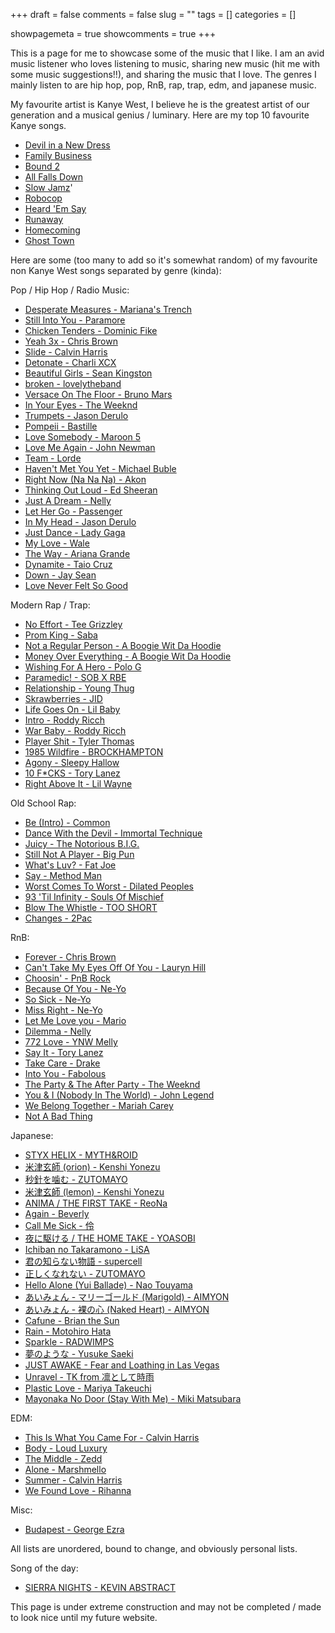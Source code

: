 +++ 
draft = false 
comments = false 
slug = "" 
tags = []
categories = []

showpagemeta = true
showcomments = true
+++

This is a page for me to showcase some of the music that I like. I am an avid music listener who loves listening to music, sharing new music (hit me with some music suggestions!!), and sharing the music that I love. The genres I mainly listen to are hip hop, pop, RnB, rap, trap, edm, and japanese music.

My favourite artist is Kanye West, I believe he is the greatest artist of our generation and a musical genius / luminary. Here are my top 10 favourite Kanye songs.

*   [Devil in a New Dress](https://www.youtube.com/watch?v=sk3rpYkiHe8)
*   [Family Business](https://www.youtube.com/watch?v=JwAjANmjajc)
*   [Bound 2](https://www.youtube.com/watch?v=BBAtAM7vtgc)
*   [All Falls Down](https://www.youtube.com/watch?v=8kyWDhB_QeI)
*   [Slow Jamz](https://www.youtube.com/watch?v=raWSH1KrgFI)'
*   [Robocop](https://www.youtube.com/watch?v=kVl__NgDAdw)
*   [Heard 'Em Say](https://www.youtube.com/watch?v=elVF7oG0pQs)
*   [Runaway](https://www.youtube.com/watch?v=VhEoCOWUtcU)
*   [Homecoming](https://www.youtube.com/watch?v=LQ488QrqGE4)
*   [Ghost Town](https://www.youtube.com/watch?v=qAsHVwl-MU4)  

Here are some (too many to add so it's somewhat random) of my favourite non Kanye West songs separated by genre (kinda):

Pop / Hip Hop / Radio Music:

*   [Desperate Measures - Mariana's Trench](https://www.youtube.com/watch?v=x_QMyMlQiQo)
*   [Still Into You - Paramore](https://www.youtube.com/watch?v=B7Ei5JkZpTE)
*   [Chicken Tenders - Dominic Fike](https://www.youtube.com/watch?v=ELS3sv5g8_k)
*   [Yeah 3x - Chris Brown](https://www.youtube.com/watch?v=3mC2ixOAivA)
*   [Slide - Calvin Harris](https://www.youtube.com/watch?v=8Ee4QjCEHHc)
*   [Detonate - Charli XCX](https://www.youtube.com/watch?v=f-NS9hnmWN4)
*   [Beautiful Girls - Sean Kingston](https://www.youtube.com/watch?v=MrTz5xjmso4)
*   [broken - lovelytheband](https://www.youtube.com/watch?v=_yX_z1j6yzs)
*   [Versace On The Floor - Bruno Mars](https://www.youtube.com/watch?v=L9GR5l1uGrY)
*   [In Your Eyes - The Weeknd](https://www.youtube.com/watch?v=E3QiD99jPAg)
*   [Trumpets - Jason Derulo](https://www.youtube.com/watch?v=SnZ-YUpEWOY)
*   [Pompeii - Bastille](https://www.youtube.com/watch?v=m326LNIRB3k)
*   [Love Somebody - Maroon 5](https://www.youtube.com/watch?v=Y_CNyI1ABmk)
*   [Love Me Again - John Newman](https://www.youtube.com/watch?v=CfihYWRWRTQ)
*   [Team - Lorde](https://www.youtube.com/watch?v=biUnzjsuehA)
*   [Haven't Met You Yet - Michael Buble](https://www.youtube.com/watch?v=oBpvsSeBh54)
*   [Right Now (Na Na Na) - Akon](https://www.youtube.com/watch?v=XB-jrLnb8J4)
*   [Thinking Out Loud - Ed Sheeran](https://www.youtube.com/watch?v=hTbeVXuWyaU)
*   [Just A Dream - Nelly](https://www.youtube.com/watch?v=N6O2ncUKvlg)
*   [Let Her Go - Passenger](https://www.youtube.com/watch?v=RBumgq5yVrA)
*   [In My Head - Jason Derulo](https://www.youtube.com/watch?v=BOYOW1s97mE)
*   [Just Dance - Lady Gaga](https://www.youtube.com/watch?v=mu3gWaOON1w)
*   [My Love - Wale](https://www.youtube.com/watch?v=PPLQKpvTba8)
*   [The Way - Ariana Grande](https://www.youtube.com/watch?v=_sV0S8qWSy0)
*   [Dynamite - Taio Cruz](https://www.youtube.com/watch?v=kJNyjdpT1vo)
*   [Down - Jay Sean](https://www.youtube.com/watch?v=ehZECQUvMhE)
*   [Love Never Felt So Good](https://www.youtube.com/watch?v=Y8ygKnBtKAk)

Modern Rap / Trap:

*   [No Effort - Tee Grizzley](https://www.youtube.com/watch?v=wMbvF_ZKJFo)
*   [Prom King - Saba](https://www.youtube.com/watch?v=_6ZsSWlcEDo)
*   [Not a Regular Person - A Boogie Wit Da Hoodie](https://www.youtube.com/watch?v=dqtBHdFePhs)
*   [Money Over Everything - A Boogie Wit Da Hoodie](https://www.youtube.com/watch?v=AebWc48zOxg)
*   [Wishing For A Hero - Polo G](https://www.youtube.com/watch?v=14AYq_rBJUg)
*   [Paramedic! - SOB X RBE](https://www.youtube.com/watch?v=XT_mpy00ZiA)
*   [Relationship - Young Thug](https://www.youtube.com/watch?v=_DIAUbQH9Ao)
*   [Skrawberries - JID](https://www.youtube.com/watch?v=NH1wkRWdqSk)
*   [Life Goes On - Lil Baby](https://www.youtube.com/watch?v=o-uWRhi2ngE)
*   [Intro - Roddy Ricch](https://www.youtube.com/watch?v=bnfvsJT2WV0)
*   [War Baby - Roddy Ricch](https://www.youtube.com/watch?v=YK9UDVBqIBs)
*   [Player Shit - Tyler Thomas](https://www.youtube.com/watch?v=hAhVjRBtxh4)
*   [1985 Wildfire - BROCKHAMPTON](https://www.youtube.com/watch?v=dwk0juwZJk8)
*   [Agony - Sleepy Hallow](https://www.youtube.com/watch?v=fXxlUBbnAbI)
*   [10 F*CKS - Tory Lanez](https://www.youtube.com/watch?v=yh8ATN21SSo)
*   [Right Above It - Lil Wayne](https://www.youtube.com/watch?v=fPqCAo799Ac)


Old School Rap:

*   [Be (Intro) - Common](https://www.youtube.com/watch?v=hJwAkpfcEj4)
*   [Dance With the Devil - Immortal Technique](https://www.youtube.com/watch?v=k8yKTuvRmPE)
*   [Juicy - The Notorious B.I.G.](https://www.youtube.com/watch?v=7Y8VPQcPHhY)
*   [Still Not A Player - Big Pun](https://www.youtube.com/watch?v=BH10tiCbEB4)
*   [What's Luv? - Fat Joe](https://www.youtube.com/watch?v=S6GVu0W_--I)
*   [Say - Method Man](https://www.youtube.com/watch?v=Ol8FEugOMoc)
*   [Worst Comes To Worst - Dilated Peoples](https://www.youtube.com/watch?v=sevZEOUXpw4)
*   [93 'Til Infinity - Souls Of Mischief](https://www.youtube.com/watch?v=fXJc2NYwHjw)
*   [Blow The Whistle - TOO SHORT](https://www.youtube.com/watch?v=CBJtzEKetBM)
*   [Changes - 2Pac](https://www.youtube.com/watch?v=eXvBjCO19QY)

RnB:

*   [Forever - Chris Brown](https://www.youtube.com/watch?v=5sMKX22BHeE)
*   [Can't Take My Eyes Off Of You - Lauryn Hill](https://www.youtube.com/watch?v=wVzvXW9bo5U)
*   [Choosin' - PnB Rock](https://www.youtube.com/watch?v=Fr5B4nkLTQc)
*   [Because Of You - Ne-Yo](https://www.youtube.com/watch?v=atz_aZA3rf0)
*   [So Sick - Ne-Yo](https://www.youtube.com/watch?v=mqvvaOQWsBM)
*   [Miss Right - Ne-Yo](https://www.youtube.com/watch?v=W3INgGDP44E)
*   [Let Me Love you - Mario](https://www.youtube.com/watch?v=H64QG4UsrGI)
*   [Dilemma - Nelly](https://www.youtube.com/watch?v=WwJm5hnWv6E)
*   [772 Love - YNW Melly](https://www.youtube.com/watch?v=MCwlA7lsv8I)
*   [Say It - Tory Lanez](https://www.youtube.com/watch?v=MJZ-HAJDONw)
*   [Take Care - Drake](https://www.youtube.com/watch?v=LQ1cE0rt0cY)
*   [Into You - Fabolous](https://www.youtube.com/watch?v=NHPpA73JkuQ)
*   [The Party & The After Party - The Weeknd](https://www.youtube.com/watch?v=BgbkezO-lWY)
*   [You & I (Nobody In The World) - John Legend](https://www.youtube.com/watch?v=J5TMPEfH2eg)
*   [We Belong Together - Mariah Carey](https://www.youtube.com/watch?v=0habxsuXW4g)
*   [Not A Bad Thing](https://www.youtube.com/watch?v=Y8ygKnBtKAk)

Japanese:

*   [STYX HELIX - MYTH&ROID](https://www.youtube.com/watch?v=tIhL2KHVdgE)
*   [米津玄師 (orion) - Kenshi Yonezu](https://www.youtube.com/watch?v=lzAyrgSqeeE)
*   [秒針を噛む - ZUTOMAYO](https://www.youtube.com/watch?v=GJI4Gv7NbmE&list=RDEMWXVIjg8ng0Vne5Slky9CPQ&index=4)
*   [米津玄師 (lemon) - Kenshi Yonezu](https://www.youtube.com/watch?v=SX_ViT4Ra7k)
*   [ANIMA / THE FIRST TAKE - ReoNa](https://www.youtube.com/watch?v=r-4XumkB2Yg)
*   [Again - Beverly](https://www.youtube.com/watch?v=-T1m089pABo)
*   [Call Me Sick - 伶](https://www.youtube.com/watch?v=vIWCu2WQuK0)
*   [夜に駆ける / THE HOME TAKE - YOASOBI](https://www.youtube.com/watch?v=j1hft9Wjq9U)
*   [Ichiban no Takaramono - LiSA](https://www.youtube.com/watch?v=tm7Xf9818FM)
*   [君の知らない物語 - supercell](https://www.youtube.com/watch?v=EDE514XIJfU)
*   [正しくなれない - ZUTOMAYO](https://www.youtube.com/watch?v=HGKGPlhE2Wg)
*   [Hello Alone (Yui Ballade) - Nao Touyama](https://www.youtube.com/watch?v=n5jKH10NStw)
*   [あいみょん - マリーゴールド (Marigold) - AIMYON](https://www.youtube.com/watch?v=0xSiBpUdW4E)
*   [あいみょん - 裸の心 (Naked Heart) - AIMYON](https://www.youtube.com/watch?v=yOAwvRmVIyo)
*   [Cafune - Brian the Sun](https://www.youtube.com/watch?v=mrGuvyRcI5c)
*   [Rain - Motohiro Hata](https://www.youtube.com/watch?v=cpwaQLlaNDs)
*   [Sparkle - RADWIMPS](https://www.youtube.com/watch?v=K_7To_y9IAM)
*   [夢のような - Yusuke Saeki](https://www.youtube.com/watch?v=LSvzOYlw-tQ)
*   [JUST AWAKE - Fear and Loathing in Las Vegas](https://www.youtube.com/watch?v=DU5unyrT0YY)
*   [Unravel - TK from 凛として時雨](https://www.youtube.com/watch?v=Fve_lHIPa-I)
*   [Plastic Love - Mariya Takeuchi](https://www.youtube.com/watch?v=9Gj47G2e1Jc)
*   [Mayonaka No Door (Stay With Me) - Miki Matsubara](https://www.youtube.com/watch?v=36uDReSdFDU)

EDM:

*   [This Is What You Came For - Calvin Harris](https://www.youtube.com/watch?v=kOkQ4T5WO9E)
*   [Body - Loud Luxury](https://www.youtube.com/watch?v=IetIg7y5k3A)
*   [The Middle - Zedd](https://www.youtube.com/watch?v=xQzS3JnZQZM)
*   [Alone - Marshmello](https://www.youtube.com/watch?v=nR5l-1lmkkI)
*   [Summer - Calvin Harris](https://www.youtube.com/watch?v=McEoTIqoRKk)
*   [We Found Love - Rihanna](https://www.youtube.com/watch?v=NsvzFqrsnfA)

Misc: 

*   [Budapest - George Ezra](https://www.youtube.com/watch?v=VHrLPs3_1Fs)

All lists are unordered, bound to change, and obviously personal lists.

Song of the day:

*   [SIERRA NIGHTS - KEVIN ABSTRACT](https://www.youtube.com/watch?v=fOXHhLmx9p0)

This page is under extreme construction and may not be completed / made to look nice until my future website. 